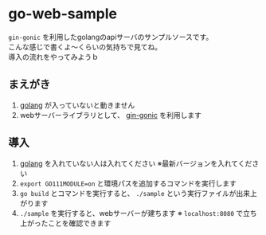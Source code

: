 # go-web-sample
`gin-gonic`
を利用したgolangのapiサーバのサンプルソースです。  
こんな感じで書くよ〜くらいの気持ちで見てね。  
導入の流れをやってみようｂ

## まえがき
1. [golang](https://golang.org/)
が入っていないと動きません
1. webサーバーライブラリとして、
[gin-gonic](https://github.com/gin-gonic/gin)
を利用します

## 導入
1. [golang](https://golang.org/)
を入れていない人は入れてください
※最新バージョンを入れてください
1. `export GO111MODULE=on`
と環境パスを追加するコマンドを実行します
1. `go build` とコマンドを実行すると、
`./sample` という実行ファイルが出来上がります
1. `./sample` を実行すると、webサーバーが建ちます
※ `localhost:8080` で立ち上がったことを確認できます
